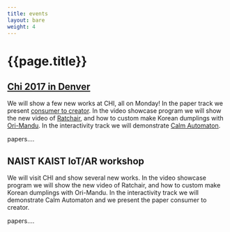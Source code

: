 ```yaml
---
title: events
layout: bare
weight: 4
---
```


<div class="grid">
     <div class="unit whole">
       <h1>{{page.title}}</h1>
     </div>
</div>

<div class = "grid">
  <div class = "unit two-thirds">
    <h2><a href="/events/2017-chi">Chi 2017 in Denver</a></h2>
    <p>We will show a few new works at CHI, all on Monday!
    In the paper track we present <a href="/projects/consumer_to_creator">consumer to creator</a>. In the video showcase program we will show the new video of <a href="/projects/ratchair">Ratchair</a>, and how to custom make Korean dumplings with <a href="/projects/ori-mandu">Ori-Mandu</a>. In the interactivity track we will demonstrate <a href="/projects/calm_automaton">Calm Automaton</a>.
    </p>
  </div>

  <div class = "unit one-third" >
      <p>papers....</p>
  </div>  
</div>
<div class = "grid">
  <div class = "unit two-thirds">
    <h2>NAIST KAIST IoT/AR workshop</h2>
    <p>We will visit CHI and show several new works. In the video showcase program we
    will show the new video of Ratchair, and how to custom make Korean dumplings with Ori-Mandu. In the interactivity track we will demonstrate Calm Automaton and we present the paper consumer to creator.
    </p>
  </div>

  <div class = "unit one-third" >
      <p>papers....</p>
  </div>  
</div>
